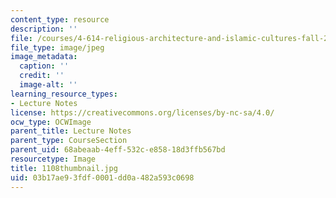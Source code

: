 ```yaml
---
content_type: resource
description: ''
file: /courses/4-614-religious-architecture-and-islamic-cultures-fall-2002/03b17ae93fdf0001dd0a482a593c0698_1108thumbnail.jpg
file_type: image/jpeg
image_metadata:
  caption: ''
  credit: ''
  image-alt: ''
learning_resource_types:
- Lecture Notes
license: https://creativecommons.org/licenses/by-nc-sa/4.0/
ocw_type: OCWImage
parent_title: Lecture Notes
parent_type: CourseSection
parent_uid: 68abeaab-4eff-532c-e858-18d3ffb567bd
resourcetype: Image
title: 1108thumbnail.jpg
uid: 03b17ae9-3fdf-0001-dd0a-482a593c0698
---
```

